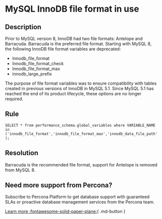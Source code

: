 # MySQL InnoDB file format in use

## Description
Prior to MySQL version 8, InnoDB had two file formats: Antelope and Barracuda. Barracuda is the preferred file format.
Starting with MySQL 8, the following InnoDB file format variables are deprecated:
- Innodb_file_format
- Innodb_file_format_check
- Innodb_file_format_max
- innodb_large_prefix

The purpose of file format variables was to ensure compatibility with tables created in previous versions of InnoDB in MySQL 5.1. Since MySQL 5.1 has reached the end of its product lifecycle, these options are no longer required.


## Rule
`SELECT * from performance_schema.global_variables where VARIABLE_NAME in ('innodb_file_format','innodb_file_format_max','innodb_data_file_path');`


## Resolution
Barracuda is the recommended file format, support for Antelope is removed from MySQL 8.

## Need more support from Percona?
Subscribe to Percona Platform to get database support with guaranteed SLAs or proactive database management services from the Percona team.

[Learn more :fontawesome-solid-paper-plane:](https://per.co.na/subscribe){ .md-button }
